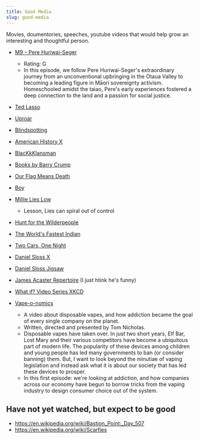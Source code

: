 ```yaml
---
title: Good Media
slug: good-media
---
```


Movies, doumentories, speeches, youtube videos that would help grow an interesting and thoughtful person.


- [M9 – Pere Huriwai-Seger](https://www.tvnz.co.nz/shows/m9/episodes/s1-e2)
    - Rating: G
    - In this episode, we follow Pere Huriwai-Seger's extraordinary journey from an unconventional upbringing in the Otaua Valley to becoming a leading figure in Māori sovereignty activism. Homeschooled amidst the taiao, Pere's early experiences fostered a deep connection to the land and a passion for social justice.
- [Ted Lasso](https://en.wikipedia.org/wiki/Ted_Lasso)
- [Uproar](https://en.wikipedia.org/wiki/Uproar_(film))
- [Blindspotting](https://en.wikipedia.org/wiki/Blindspotting)
- [American History X](https://en.wikipedia.org/wiki/American_History_X)
- [BlacKkKlansman](https://en.wikipedia.org/wiki/BlacKkKlansman)
- [Books by Barry Crump](https://en.wikipedia.org/wiki/Barry_Crump)
- [Our Flag Means Death](https://en.wikipedia.org/wiki/Our_Flag_Means_Death)
- [Boy](https://en.wikipedia.org/wiki/Boy_(2010_film))
- [Millie Lies Low](https://en.wikipedia.org/wiki/Millie_Lies_Low)
    - Lesson, Lies can spiral out of control
- [Hunt for the Wilderpeople](https://en.wikipedia.org/wiki/Hunt_for_the_Wilderpeople)
- [The World's Fastest Indian](https://en.wikipedia.org/wiki/The_World%27s_Fastest_Indian)
- [Two Cars, One Night](https://en.wikipedia.org/wiki/Two_Cars,_One_Night)
- [Daniel Sloss X](https://en.wikipedia.org/wiki/Daniel_Sloss)
- [Daniel Sloss Jigsaw](https://en.wikipedia.org/wiki/Daniel_Sloss)
- [James Acaster Repertoire](https://en.wikipedia.org/wiki/James_Acaster:_Repertoire) (I just htink he's funny)
- [What if? Video Series XKCD](https://www.youtube.com/@xkcd_whatif)

- [Vape-o-nomics](https://www.youtube.com/watch?v=XuTQbOo3Y30)
    - A video about disposable vapes, and how addiction became the goal of every single company on the planet.
    - Written, directed and presented by Tom Nicholas.
    - Disposable vapes have taken over. In just two short years, Elf Bar, Lost Mary and their various competitors have become a ubiquitous part of modern life. The popularity of these devices among children and young people has led many governments to ban (or consider banning) them. But, I want to look beyond the minutiae of vaping legislation and instead ask what it is about our society that has led these devices to prosper.
    - In this first episode: we're looking at addiction, and how companies across our economy have begun to borrow tricks from the vaping industry to design consumer choice out of the system.

## Have not yet watched, but expect to be good
- https://en.wikipedia.org/wiki/Bastion_Point:_Day_507
- https://en.wikipedia.org/wiki/Scarfies